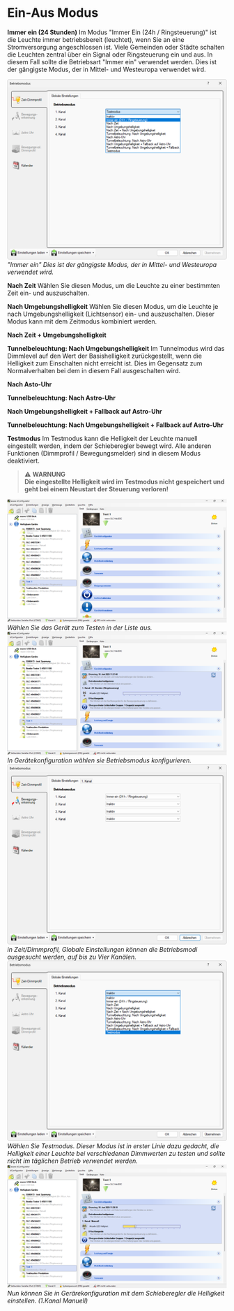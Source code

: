 # Ein-Aus Modus

<strong>Immer ein (24 Stunden)</strong>
Im Modus "Immer Ein (24h / Ringsteuerung)" ist die Leuchte immer betriebsbereit (leuchtet), wenn Sie an eine Stromversorgung angeschlossen ist. Viele Gemeinden oder Städte schalten die Leuchten zentral über ein Signal oder Ringsteuerung ein und aus. In diesem Fall sollte die Betriebsart "Immer ein" verwendet werden. Dies ist der gängigste Modus, der in Mittel- und Westeuropa verwendet wird.

![ein-aus-modus](ein-aus-modus-6.png)
*"Immer ein" Dies ist der gängigste Modus, der in Mittel- und Westeuropa verwendet wird.*



<strong>Nach Zeit</strong>
Wählen Sie diesen Modus, um die Leuchte zu einer bestimmten Zeit ein- und auszuschalten.



<strong>Nach Umgebungshelligkeit</strong>
Wählen Sie diesen Modus, um die Leuchte je nach Umgebungshelligkeit (Lichtsensor) ein- und auszuschalten. Dieser Modus kann mit dem Zeitmodus kombiniert werden.



<strong>Nach Zeit + Umgebungshelligkeit</strong>



<strong>Tunnelbeleuchtung: Nach Umgebungshelligkeit</strong>
Im Tunnelmodus wird das Dimmlevel auf den Wert der Basishelligkeit zurückgestellt, wenn die Helligkeit zum Einschalten nicht erreicht ist. Dies im Gegensatz zum Normalverhalten bei dem in diesem Fall ausgeschalten wird.



<strong>Nach Asto-Uhr</strong>



<strong>Tunnelbeleuchtung: Nach Astro-Uhr</strong>



<strong>Nach Umgebungshelligkeit + Fallback auf Astro-Uhr</strong>



<strong>Tunnelbeleuchtung: Nach Umgebungshelligkeit + Fallback auf Astro-Uhr</strong>



<strong>Testmodus</strong>
Im Testmodus kann die Helligkeit der Leuchte manuell eingestellt werden, indem der Schieberegler bewegt wird. Alle anderen Funktionen (Dimmprofil / Bewegungsmelder) sind in diesem Modus deaktiviert.

> ⚠ **WARNUNG**  
> **Die eingestellte Helligkeit wird im Testmodus nicht gespeichert und geht bei einem Neustart der Steuerung verloren!**

![ein-aus-modus](ein-aus-modus-1.png)
*Wählen Sie das Gerät zum Testen in der Liste aus.*
![ein-aus-modus](ein-aus-modus-2.png)
*In Gerätekonfiguration wählen sie Betriebsmodus konfigurieren.*
![ein-aus-modus](ein-aus-modus-3.png)
*in Zeit/Dimmprofil, Globale Einstellungen können die Betriebsmodi ausgesucht werden, auf bis zu Vier Kanälen.*
![ein-aus-modus](ein-aus-modus-4.png)
*Wählen Sie Testmodus. Dieser Modus ist in erster Linie dazu gedacht, die Helligkeit einer Leuchte bei verschiedenen Dimmwerten zu testen und sollte nicht im täglichen Betrieb verwendet werden.*
![ein-aus-modus](ein-aus-modus-5.png)
*Nun können Sie in Gerärekonfiguration mit dem Schieberegler die Helligkeit einstellen. (1.Kanal Manuell)*
